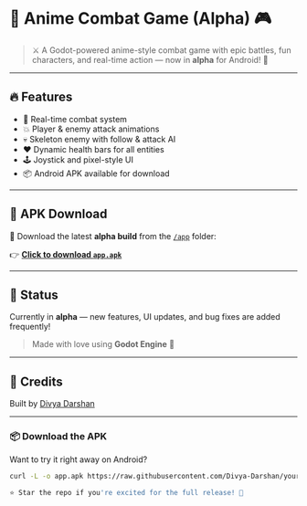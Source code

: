 # 🥷 Anime Combat Game (Alpha) 🎮

> ⚔️ A Godot-powered anime-style combat game with epic battles, fun characters, and real-time action — now in **alpha** for Android! 📱

---

## 🔥 Features

- 👊 Real-time combat system  
- 💥 Player & enemy attack animations  
- 💀 Skeleton enemy with follow & attack AI  
- ❤️ Dynamic health bars for all entities  
- 🕹️ Joystick and pixel-style UI  
- 📦 Android APK available for download

---

## 📂 APK Download

📱 Download the latest **alpha build** from the [`/app`](./app) folder:
  
👉 **[Click to download `app.apk`](./app/app.apk)**

---

## 🚧 Status

Currently in **alpha** — new features, UI updates, and bug fixes are added frequently!  
> Made with love using **Godot Engine** 💖

---

## 🙌 Credits

Built by [Divya Darshan](https://github.com/Divya-Darshan)  


---


### 📦 Download the APK

Want to try it right away on Android?

```bash
curl -L -o app.apk https://raw.githubusercontent.com/Divya-Darshan/your-repo-name/main/app/app.apk

⭐ Star the repo if you're excited for the full release! 🌟
